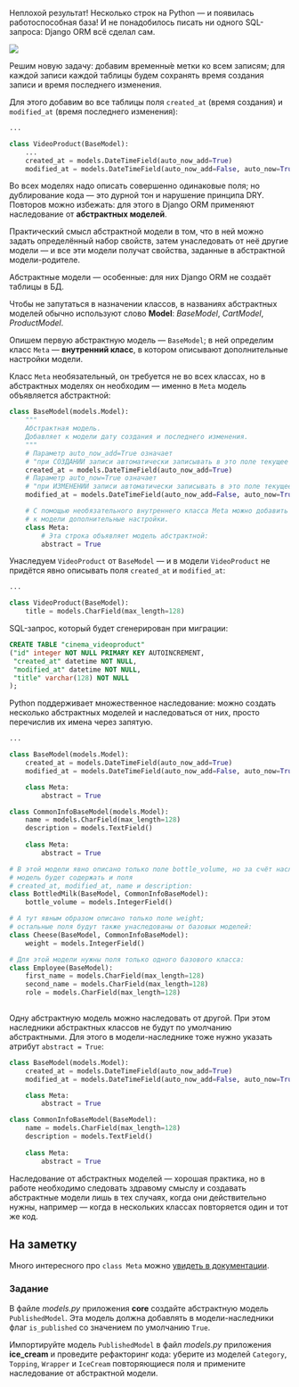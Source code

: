 Неплохой результат! Несколько строк на Python — и появилась работоспособная база! И не понадобилось писать ни одного SQL-запроса: Django ORM всё сделал сам.

![](https://pictures.s3.yandex.net/resources/S02_234_1679039077.png)

Решим новую задачу: добавим временны́е метки ко всем записям; для каждой записи каждой таблицы будем сохранять время создания записи и время последнего изменения.

Для этого добавим во все таблицы поля `created_at` (время создания) и `modified_at` (время последнего изменения):

```python
...

class VideoProduct(BaseModel):
    ...
    created_at = models.DateTimeField(auto_now_add=True)
    modified_at = models.DateTimeField(auto_now_add=False, auto_now=True) 
```

Во всех моделях надо описать совершенно одинаковые поля; но дублирование кода — это дурной тон и нарушение принципа DRY. Повторов можно избежать: для этого в Django ORM применяют наследование от **абстрактных моделей**.

Практический смысл абстрактной модели в том, что в ней можно задать определённый набор свойств, затем унаследовать от неё другие модели — и все эти модели получат свойства, заданные в абстрактной модели-родителе.

Абстрактные модели — особенные: для них Django ORM не создаёт таблицы в БД.

Чтобы не запутаться в назначении классов, в названиях абстрактных моделей обычно используют слово **Model**: _BaseModel_, _CartModel_, _ProductModel_.

Опишем первую абстрактную модель — `BaseModel`; в ней определим класс `Meta` — **внутренний класс**, в котором описывают дополнительные настройки модели.

Класс `Meta` необязательный, он требуется не во всех классах, но в абстрактных моделях он необходим — именно в `Meta` модель объявляется абстрактной:

```python
class BaseModel(models.Model):
    """
    Абстрактная модель. 
    Добавляет к модели дату создания и последнего изменения. 
    """
    # Параметр auto_now_add=True означает
    # "при СОЗДАНИИ записи автоматически записывать в это поле текущее время".
    created_at = models.DateTimeField(auto_now_add=True)
    # Параметр auto_now=True означает
    # "при ИЗМЕНЕНИИ записи автоматически записывать в это поле текущее время".
    modified_at = models.DateTimeField(auto_now_add=False, auto_now=True)

    # С помощью необязательного внутреннего класса Meta можно добавить
    # к модели дополнительные настройки. 
    class Meta:
        # Эта строка объявляет модель абстрактной:
        abstract = True 
```

Унаследуем `VideoProduct` от `BaseModel` — и в модели `VideoProduct` не придётся явно описывать поля `created_at` и `modified_at`:

```python
...

class VideoProduct(BaseModel):
    title = models.CharField(max_length=128) 
```

SQL-запрос, который будет сгенерирован при миграции:

```sql
CREATE TABLE "cinema_videoproduct" 
("id" integer NOT NULL PRIMARY KEY AUTOINCREMENT,
 "created_at" datetime NOT NULL,
 "modified_at" datetime NOT NULL,
 "title" varchar(128) NOT NULL
); 
```

Python поддерживает множественное наследование: можно создать несколько абстрактных моделей и наследоваться от них, просто перечислив их имена через запятую.

```python
...

class BaseModel(models.Model):
    created_at = models.DateTimeField(auto_now_add=True)
    modified_at = models.DateTimeField(auto_now_add=False, auto_now=True)

    class Meta:
        abstract = True

class CommonInfoBaseModel(models.Model):
    name = models.CharField(max_length=128)
    description = models.TextField()
    
    class Meta:
        abstract = True

# В этой модели явно описано только поле bottle_volume, но за счёт наследования
# модель будет содержать и поля 
# created_at, modified_at, name и description:
class BottledMilk(BaseModel, CommonInfoBaseModel):
    bottle_volume = models.IntegerField()

# А тут явным образом описано только поле weight; 
# остальные поля будут также унаследованы от базовых моделей:
class Cheese(BaseModel, CommonInfoBaseModel):
    weight = models.IntegerField()

# Для этой модели нужны поля только одного базового класса:
class Employee(BaseModel):
    first_name = models.CharField(max_length=128)
    second_name = models.CharField(max_length=128)
    role = models.CharField(max_length=128)
 
```

Одну абстрактную модель можно наследовать от другой. При этом наследники абстрактных классов не будут по умолчанию абстрактными. Для этого в модели-наследнике тоже нужно указать атрибут `abstract = True`:

```python
class BaseModel(models.Model):
    created_at = models.DateTimeField(auto_now_add=True)
    modified_at = models.DateTimeField(auto_now_add=False, auto_now=True)

    class Meta:
        abstract = True

class CommonInfoBaseModel(BaseModel):
    name = models.CharField(max_length=128)
    description = models.TextField()
    
    class Meta:
        abstract = True 
```

Наследование от абстрактных моделей — хорошая практика, но в работе необходимо следовать здравому смыслу и создавать абстрактные модели лишь в тех случаях, когда они действительно нужны, например — когда в нескольких классах повторяется один и тот же код.

## На заметку

Много интересного про `class Meta` можно [увидеть в документации](https://docs.djangoproject.com/en/3.2/ref/models/options/).

### Задание
В файле _models.py_ приложения **core** создайте абстрактную модель `PublishedModel`. Эта модель должна добавлять в модели-наследники флаг `is_published` со значением по умолчанию `True`.

Импортируйте модель `PublishedModel` в файл _models.py_ приложения **ice_cream** и проведите рефакторинг кода: уберите из моделей `Category`, `Topping`, `Wrapper` и `IceCream` повторяющиеся поля и примените наследование от абстрактной модели.